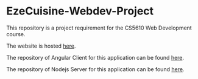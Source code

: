 # EzeCuisine-Webdev-Project

This repository is a project requirement for the CS5610 Web Development course.

The website is hosted [here](https://eze-cuisine-angular-client.herokuapp.com).

The repository of Angular Client for this application can be found [here](https://github.com/parshva45/EzeCuisine-Angular-Client).

The repository of Nodejs Server for this application can be found [here](https://github.com/parshva45/EzeCuisine-Nodejs-Server).
